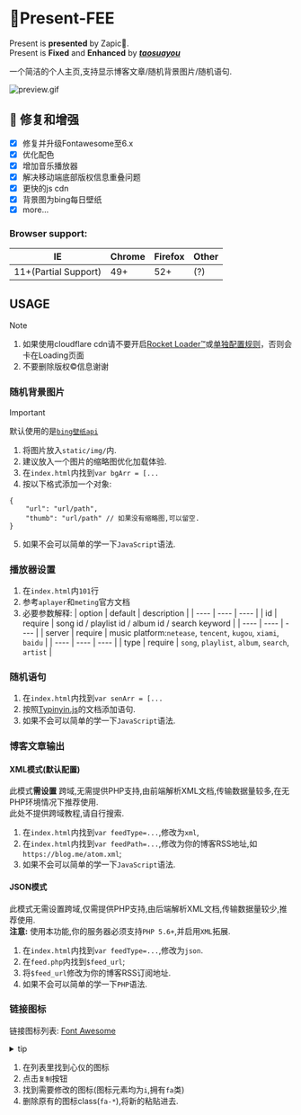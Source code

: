# :gift:Present-FEE

Present is **presented** by Zapic:gift_heart:.  
Present is **Fixed** and **Enhanced** by ***[taosuayou](https://github.com/taosuayou/Present-FE)***

一个简洁的个人主页,支持显示博客文章/随机背景图片/随机语句.  

![preview.gif](https://gh.akass.cn/taosuayou/Present-FE/refs/heads/main/preview.gif)

## 🎉 修复和增强

- [x] 修复并升级Fontawesome至6.x
- [x] 优化配色
- [X] 增加音乐播放器
- [x] 解决移动端底部版权信息重叠问题
- [x] 更快的js cdn
- [x] 背景图为bing每日壁纸
- [x] more...

### Browser support:
|  IE   | Chrome  | Firefox   | Other  |
|  ----  | ----  |  ----  | ----  |
| 11+(Partial Support)  | 49+ | 52+  | (?) |

## USAGE

> [!NOTE]
>
> 1. 如果使用cloudflare cdn请不要开启[Rocket Loader™](https://dash.cloudflare.com/speed/optimization/content)或[单独配置规则](https://dash.cloudflare.com/rules/configuration-rules)，否则会卡在Loading页面
> 2. 不要删除版权©信息谢谢

### 随机背景图片
> [!IMPORTANT]
>
> 默认使用的是[`bing壁纸api`](https://github.com/mcxiaolan/bing-image-api)

1. 将图片放入`static/img/`内.
2. 建议放入一个图片的缩略图优化加载体验.
3. 在`index.html`内找到`var bgArr = [...`
4. 按以下格式添加一个对象:
```
{
	"url": "url/path",
	"thumb": "url/path" // 如果没有缩略图,可以留空.
}
```
5. 如果不会可以简单的学一下`JavaScript`语法.

### 播放器设置
1. 在`index.html`内`101`行
2. 参考`aplayer`和`meting`官方文档
3. 必要参数解释:
|  option   | default  | description   |
|  ----  | ----  |  ----  |
| id  | require | song id / playlist id / album id / search keyword  |
|  ----  | ----  |  ----  |
| server  | require | music platform:`netease`, `tencent`, `kugou`, `xiami`, `baidu`  |
|  ----  | ----  |  ----  |
| type  | require | `song`, `playlist`, `album`, `search`, `artist`  |

### 随机语句
1. 在`index.html`内找到`var senArr = [...`
2. 按照[Typinyin.js](https://github.com/ClassicOldSong/typinyin.js)的文档添加语句.
3. 如果不会可以简单的学一下`JavaScript`语法.


### 博客文章输出

#### XML模式(默认配置)
此模式**需设置** 跨域,无需提供PHP支持,由前端解析XML文档,传输数据量较多,在无PHP环境情况下推荐使用.  
此处不提供跨域教程,请自行搜索.

1. 在`index.html`内找到`var feedType=...`,修改为`xml`,
2. 在`index.html`内找到`var feedPath=...`,修改为你的博客RSS地址,如`https://blog.me/atom.xml`;
3. 如果不会可以简单的学一下`JavaScript`语法.

#### JSON模式
此模式无需设置跨域,仅需提供PHP支持,由后端解析XML文档,传输数据量较少,推荐使用.  
**注意:** 使用本功能,你的服务器必须支持`PHP 5.6+`,并启用`XML`拓展.

1. 在`index.html`内找到`var feedType=...`,修改为`json`.
2. 在`feed.php`内找到`$feed_url`;
3. 将`$feed_url`修改为你的博客RSS订阅地址.
4. 如果不会可以简单的学一下`PHP`语法.

### 链接图标
链接图标列表: [Font Awesome](https://fontawesome.com/)
<details>
<summary>tip</b></summary><br>

进不去请挂梯子或者bing找中国镜像

</details>

1. 在列表里找到心仪的图标
2. 点击`复制`按钮
3. 找到需要修改的图标(图标元素均为`i`,拥有`fa`类)
4. 删除原有的图标class(`fa-*`),将新的粘贴进去.